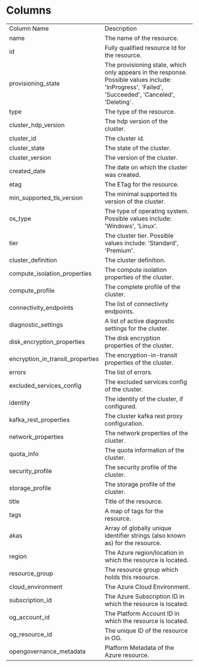 # Columns  

<table>
	<tr><td>Column Name</td><td>Description</td></tr>
	<tr><td>name</td><td>The name of the resource.</td></tr>
	<tr><td>id</td><td>Fully qualified resource Id for the resource.</td></tr>
	<tr><td>provisioning_state</td><td>The provisioning state, which only appears in the response. Possible values include: &#39;InProgress&#39;, &#39;Failed&#39;, &#39;Succeeded&#39;, &#39;Canceled&#39;, &#39;Deleting&#39;.</td></tr>
	<tr><td>type</td><td>The type of the resource.</td></tr>
	<tr><td>cluster_hdp_version</td><td>The hdp version of the cluster.</td></tr>
	<tr><td>cluster_id</td><td>The cluster id.</td></tr>
	<tr><td>cluster_state</td><td>The state of the cluster.</td></tr>
	<tr><td>cluster_version</td><td>The version of the cluster.</td></tr>
	<tr><td>created_date</td><td>The date on which the cluster was created.</td></tr>
	<tr><td>etag</td><td>The ETag for the resource.</td></tr>
	<tr><td>min_supported_tls_version</td><td>The minimal supported tls version of the cluster.</td></tr>
	<tr><td>os_type</td><td>The type of operating system. Possible values include: &#39;Windows&#39;, &#39;Linux&#39;.</td></tr>
	<tr><td>tier</td><td>The cluster tier. Possible values include: &#39;Standard&#39;, &#39;Premium&#39;.</td></tr>
	<tr><td>cluster_definition</td><td>The cluster definition.</td></tr>
	<tr><td>compute_isolation_properties</td><td>The compute isolation properties of the cluster.</td></tr>
	<tr><td>compute_profile</td><td>The complete profile of the cluster.</td></tr>
	<tr><td>connectivity_endpoints</td><td>The list of connectivity endpoints.</td></tr>
	<tr><td>diagnostic_settings</td><td>A list of active diagnostic settings for the cluster.</td></tr>
	<tr><td>disk_encryption_properties</td><td>The disk encryption properties of the cluster.</td></tr>
	<tr><td>encryption_in_transit_properties</td><td>The encryption-in-transit properties of the cluster.</td></tr>
	<tr><td>errors</td><td>The list of errors.</td></tr>
	<tr><td>excluded_services_config</td><td>The excluded services config of the cluster.</td></tr>
	<tr><td>identity</td><td>The identity of the cluster, if configured.</td></tr>
	<tr><td>kafka_rest_properties</td><td>The cluster kafka rest proxy configuration.</td></tr>
	<tr><td>network_properties</td><td>The network properties of the cluster.</td></tr>
	<tr><td>quota_info</td><td>The quota information of the cluster.</td></tr>
	<tr><td>security_profile</td><td>The security profile of the cluster.</td></tr>
	<tr><td>storage_profile</td><td>The storage profile of the cluster.</td></tr>
	<tr><td>title</td><td>Title of the resource.</td></tr>
	<tr><td>tags</td><td>A map of tags for the resource.</td></tr>
	<tr><td>akas</td><td>Array of globally unique identifier strings (also known as) for the resource.</td></tr>
	<tr><td>region</td><td>The Azure region/location in which the resource is located.</td></tr>
	<tr><td>resource_group</td><td>The resource group which holds this resource.</td></tr>
	<tr><td>cloud_environment</td><td>The Azure Cloud Environment.</td></tr>
	<tr><td>subscription_id</td><td>The Azure Subscription ID in which the resource is located.</td></tr>
	<tr><td>og_account_id</td><td>The Platform Account ID in which the resource is located.</td></tr>
	<tr><td>og_resource_id</td><td>The unique ID of the resource in OG.</td></tr>
	<tr><td>opengovernance_metadata</td><td>Platform Metadata of the Azure resource.</td></tr>
</table>